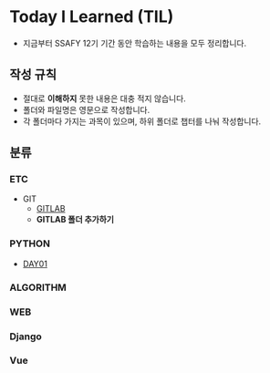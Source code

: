 # Today I Learned (TIL)
- 지금부터 SSAFY 12기 기간 동안 학습하는 내용을 모두 정리합니다.

## 작성 규칙
- 절대로 **이해하지** 못한 내용은 대충 적지 않습니다.
- 폴더와 파일명은 영문으로 작성합니다.
- 각  폴더마다 가지는 과목이 있으며, 하위 폴더로 챕터를 나눠 작성합니다.


## 분류
### ETC
- GIT
  - [GITLAB](https://github.com/hyunheeya/TIL/tree/master/PYTHON) 
  - **GITLAB 폴더 추가하기**

### PYTHON

- [DAY01](https://github.com/hyunheeya/TIL/tree/master/PYTHON) 


### ALGORITHM


### WEB


### Django


### Vue

